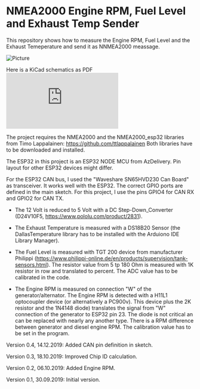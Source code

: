 # NMEA2000 Engine RPM, Fuel Level and Exhaust Temp Sender
This repository shows how to measure the Engine RPM, Fuel Level and the Exhaust Temeperature and send it as NNMEA2000 meassage.

![Picture](https://github.com/AK-Homberger/NMEA2000-Data-Sender/blob/master/NMEA2000%20DataSender.png)

Here is a KiCad schematics as PDF ![Schematics](https://github.com/AK-Homberger/NMEA2000-Data-Sender/blob/master/NMEA2000DataSender.pdf)

The project requires the NMEA2000 and the NMEA2000_esp32 libraries from Timo Lappalainen: https://github.com/ttlappalainen
Both libraries have to be downloaded and installed.

The ESP32 in this project is an ESP32 NODE MCU from AzDelivery. Pin layout for other ESP32 devices might differ.

For the ESP32 CAN bus, I used the "Waveshare SN65HVD230 Can Board" as transceiver. It works well with the ESP32.
The correct GPIO ports are defined in the main sketch. For this project, I use the pins GPIO4 for CAN RX and GPIO2 for CAN TX. 

- The 12 Volt is reduced to 5 Volt with a DC Step-Down_Converter (D24V10F5, https://www.pololu.com/product/2831).


- The Exhaust Temperature is measured with a DS18B20 Sensor (the DallasTemperature library has to be installed with the Arduiono IDE Library Manager).


- The Fuel Level is measured with TGT 200 device from manufacturer Philippi (https://www.philippi-online.de/en/products/supervision/tank-sensors.html). The resistor value from 5 tp 180 Ohm is measured with 1K resistor in row and translated to percent. The ADC value has to be calibrated in the code.


- The Engine RPM is measured on connection "W" of the generator/alternator. The Engine RPM is detected with a H11L1 optocoupler device (or alternatively a PC900v). This device plus the 2K resistor and the 1N4148 diode) translates the signal from "W" connection of the generator to ESP32 pin 23. The diode is not critical an can be replaced with nearly any another type.
There is a RPM difference between generator and diesel engine RPM. The calibration value has to be set in the program.

Version 0.4, 14.12.2019: Added CAN pin definition in sketch.

Version 0.3, 18.10.2019: Improved Chip ID calculation.

Version 0.2, 06.10.2019: Added Engine RPM.

Version 0.1, 30.09.2019: Initial version.
